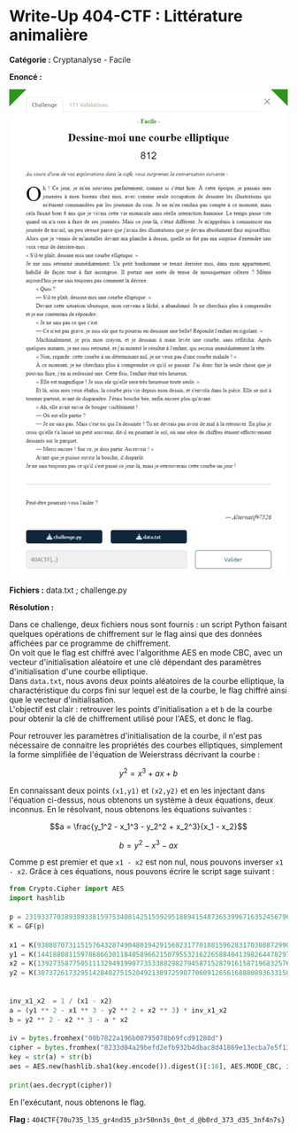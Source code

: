 # Write-Up 404-CTF : Littérature animalière

__Catégorie :__ Cryptanalyse - Facile

**Enoncé :**

![](images/enonce.png)

**Fichiers :** data.txt ; challenge.py

**Résolution :**

Dans ce challenge, deux fichiers nous sont fournis : un script Python faisant quelques opérations de chiffrement sur le flag ainsi que des données affichées par ce programme de chiffrement.  
On voit que le flag est chiffré avec l'algorithme AES en mode CBC, avec un vecteur d'initialisation aléatoire et une clé dépendant des paramètres d'initialisation d'une courbe elliptique.  
Dans `data.txt`, nous avons deux points aléatoires de la courbe elliptique, la charactéristique du corps fini sur lequel est de la courbe, le flag chiffré ainsi que le vecteur d'initialisation.  
L'objectif est clair : retrouver les points d'initialisation `a` et `b` de la courbe pour obtenir la clé de chiffrement utilisé pour l'AES, et donc le flag.

Pour retrouver les paramètres d'initialisation de la courbe, il n'est pas nécessaire de connaitre les propriétés des courbes elliptiques, simplement la forme simplifiée de l'équation de Weierstrass décrivant la courbe :
```math
y^2 = x^3 + ax + b
```
En connaissant deux points `(x1,y1)` et `(x2,y2)` et en les injectant dans l'équation ci-dessus, nous obtenons un système à deux équations, deux inconnus. En le résolvant, nous obtenons les équations suivantes :
```math
a = \frac{y_1^2 - x_1^3 - y_2^2 + x_2^3}{x_1 - x_2}
```
```math
b = y^2 - x^3 - ax
```
Comme p est premier et que `x1 - x2` est non nul, nous pouvons inverser `x1 - x2`. Grâce à ces équations, nous pouvons écrire le script sage suivant :

```python
from Crypto.Cipher import AES
import hashlib

p = 231933770389389338159753408142515592951889415487365399671635245679612352781
K = GF(p)

x1 = K(93808707311515764328749048019429156823177018815962831703088729905542530725)
y1 = K(144188081159786866301184058966215079553216226588404139826447829786378964579)
x2 = K(139273587750511132949199077353388298279458715287916158719683257616077625421) 
y2 = K(30737261732951428402751520492138972590770609126561688808936331585804316784)


inv_x1_x2  = 1 / (x1 - x2)
a = (y1 ** 2 - x1 ** 3 - y2 ** 2 + x2 ** 3) * inv_x1_x2
b = y2 ** 2 - x2 ** 3 - a * x2

iv = bytes.fromhex("00b7822a196b00795078b69fcd91280d")
cipher = bytes.fromhex("8233d04a29befd2efb932b4dbac8d41869e13ecba7e5f13d48128ddd74ea0c7085b4ff402326870313e2f1dfbc9de3f96225ffbe58a87e687665b7d45a41ac22")
key = str(a) + str(b)
aes = AES.new(hashlib.sha1(key.encode()).digest()[:16], AES.MODE_CBC, iv=iv)

print(aes.decrypt(cipher))
```

En l'exécutant, nous obtenons le flag.

**Flag :** `404CTF{70u735_l35_gr4nd35_p3r50nn3s_0nt_d_@b0rd_373_d35_3nf4n7s}`

